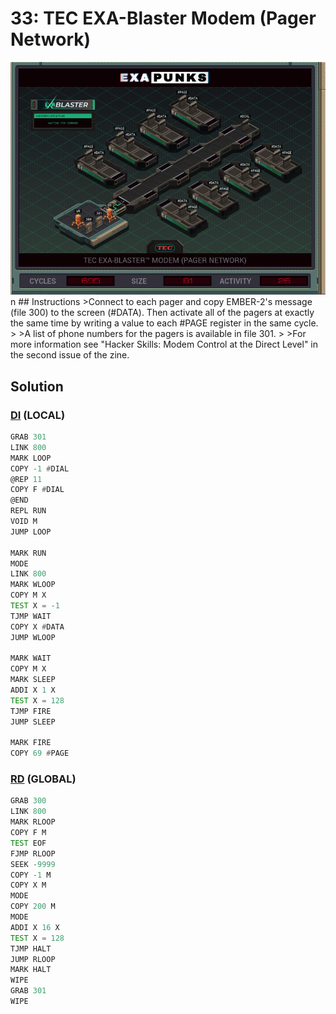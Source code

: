 # 33: TEC EXA-Blaster Modem (Pager Network)
<div align='center'><img src='PB035B.gif' /></div>
n
## Instructions
>Connect to each pager and copy EMBER-2's message (file 300) to the screen (#DATA). Then activate all of the pagers at exactly the same time by writing a value to each #PAGE register in the same cycle.
>
>A list of phone numbers for the pagers is available in file 301.
>
>For more information see "Hacker Skills: Modem Control at the Direct Level" in the second issue of the zine.


## Solution

### [DI](DI.exa) (LOCAL)
```asm
GRAB 301
LINK 800
MARK LOOP
COPY -1 #DIAL
@REP 11
COPY F #DIAL
@END
REPL RUN
VOID M
JUMP LOOP

MARK RUN
MODE
LINK 800
MARK WLOOP
COPY M X
TEST X = -1
TJMP WAIT
COPY X #DATA
JUMP WLOOP

MARK WAIT
COPY M X
MARK SLEEP
ADDI X 1 X
TEST X = 128
TJMP FIRE
JUMP SLEEP

MARK FIRE
COPY 69 #PAGE
```

### [RD](RD.exa) (GLOBAL)
```asm
GRAB 300
LINK 800
MARK RLOOP
COPY F M
TEST EOF
FJMP RLOOP
SEEK -9999
COPY -1 M
COPY X M
MODE
COPY 200 M
MODE
ADDI X 16 X
TEST X = 128
TJMP HALT
JUMP RLOOP
MARK HALT
WIPE
GRAB 301
WIPE
```